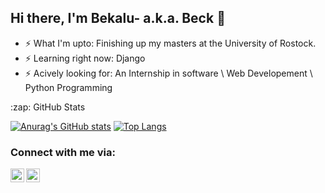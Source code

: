 ## Hi there, I'm Bekalu- a.k.a. Beck 👋

- ⚡ What I'm upto: Finishing up my masters at the University of Rostock.
- ⚡ Learning right now: Django
- ⚡ Acively looking for: An Internship in software \ Web Developement \ Python Programming



<summary>:zap: GitHub Stats</summary>

<span>[![Anurag's GitHub stats](https://github-readme-stats.vercel.app/api?username=BeTKH)](https://github.com/anuraghazra/github-readme-stats)</span>
<span>[![Top Langs](https://github-readme-stats.vercel.app/api/top-langs/?username=BeTKH&layout=compact)](https://github.com/anuraghazra/github-readme-stats)</span>

### Connect with me via:

[<img align="left" alt="codeSTACKr | Twitter" width="22px" src="https://cdn.jsdelivr.net/npm/simple-icons@v3/icons/twitter.svg" />][twitter]
[<img align="left" alt="codeSTACKr | LinkedIn" width="22px" src="https://cdn.jsdelivr.net/npm/simple-icons@v3/icons/linkedin.svg" />][linkedin]



[twitter]: https://twitter.com/beck_tkh
[linkedin]: https://www.linkedin.com/in/bekalu-tadesse-1902b3122/
